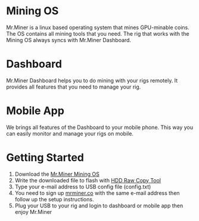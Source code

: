 # Mining OS
Mr.Miner is a linux based operating system that mines GPU-minable coins. The OS contains all mining tools that you need. The rig that works with the Mining OS always syncs with Mr.Miner Dashboard.

# Dashboard
Mr.Miner Dashboard helps you to do mining with your rigs remotely. It provides all features that you need to manage your rig.

# Mobile App
We brings all features of the Dashboard to your mobile phone. This way you can easily monitor and manage your rigs on mobile.

# Getting Started
1. Download the [Mr.Miner Mining OS](https://drive.google.com/drive/u/3/folders/17mef-_J5xwftBeDaLkXxQufaYp2EmtnM)
2. Write the downloaded file to flash with [HDD Raw Copy Tool](http://hddguru.com/software/HDD-Raw-Copy-Tool/HDDRawCopy1.10Portable.exe)
3. Type your e-mail address to USB config file (config.txt)
4. You need to sign up [mrminer.co](https://mrminer.co) with the same e-mail address then follow up the setup instructions.
5. Plug your USB to your rig and login to dashboard or mobile app then enjoy Mr.Miner
